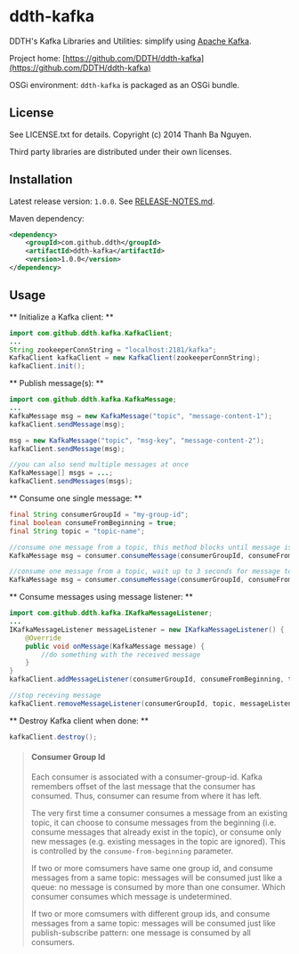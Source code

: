 ddth-kafka 
==========

DDTH's Kafka Libraries and Utilities: simplify using [Apache Kafka](http://kafka.apache.org/).

Project home:
[https://github.com/DDTH/ddth-kafka](https://github.com/DDTH/ddth-kafka)

OSGi environment: `ddth-kafka` is packaged as an OSGi bundle.


## License ##

See LICENSE.txt for details. Copyright (c) 2014 Thanh Ba Nguyen.

Third party libraries are distributed under their own licenses.


## Installation #

Latest release version: `1.0.0`. See [RELEASE-NOTES.md](RELEASE-NOTES.md).

Maven dependency:

```xml
<dependency>
	<groupId>com.github.ddth</groupId>
	<artifactId>ddth-kafka</artifactId>
	<version>1.0.0</version>
</dependency>
```


## Usage ##

** Initialize a Kafka client: **

```java
import com.github.ddth.kafka.KafkaClient;
...
String zookeeperConnString = "localhost:2181/kafka";
KafkaClient kafkaClient = new KafkaClient(zookeeperConnString);
kafkaClient.init();
```

** Publish message(s): **

```java
import com.github.ddth.kafka.KafkaMessage;
...
KafkaMessage msg = new KafkaMessage("topic", "message-content-1");
kafkaClient.sendMessage(msg);

msg = new KafkaMessage("topic", "msg-key", "message-content-2");
kafkaClient.sendMessage(msg);

//you can also send multiple messages at once
KafkaMessage[] msgs = ...;
kafkaClient.sendMessages(msgs);
```

** Consume one single message: **

```java
final String consumerGroupId = "my-group-id";
final boolean consumeFromBeginning = true;
final String topic = "topic-name";

//consume one message from a topic, this method blocks until message is available
KafkaMessage msg = consumer.consumeMessage(consumerGroupId, consumeFromBeginning, topic);

//consume one message from a topic, wait up to 3 seconds for message to become available
KafkaMessage msg = consumer.consumeMessage(consumerGroupId, consumeFromBeginning, topic, 3, TimeUnit.SECONDS);
```

** Consume messages using message listener: **

```java
import com.github.ddth.kafka.IKafkaMessageListener;
...
IKafkaMessageListener messageListener = new IKafkaMessageListener() {
    @Override
    public void onMessage(KafkaMessage message) {
        //do something with the received message
    }
}
kafkaClient.addMessageListener(consumerGroupId, consumeFromBeginning, topic, msgListener);

//stop receving message
kafkaClient.removeMessageListener(consumerGroupId, topic, messageListener);
```

** Destroy Kafka client when done: **

```java
kafkaClient.destroy();
```

> #### Consumer Group Id ####
> Each consumer is associated with a consumer-group-id. Kafka remembers offset of the last message that the consumer has consumed. Thus, consumer can resume from where it has left.
>
> The very first time a consumer consumes a message from an existing topic, it can choose to consume messages from the beginning (i.e. consume messages that already exist in the topic), or consume only new messages (e.g. existing messages in the topic are ignored). This is controlled by the `consume-from-beginning` parameter.
> 
> If two or more comsumers have same one group id, and consume messages from a same topic: messages will be consumed just like a queue: no message is consumed by more than one consumer. Which consumer consumes which message is undetermined.
>
> If two or more comsumers with different group ids, and consume messages from a same topic: messages will be consumed just like publish-subscribe pattern: one message is consumed by all consumers.

